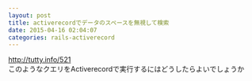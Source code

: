```yaml
---
layout: post
title: activerecordでデータのスペースを無視して検索
date: 2015-04-16 02:04:07
categories: rails-activerecord
---
```

<!-- {% raw %} -->
<p><a href="http://tutty.info/521" rel="nofollow">http://tutty.info/521</a><br>
このようなクエリをActiverecordで実行するにはどうしたらよいでしょうか</p>
<!-- {% endraw %} -->
